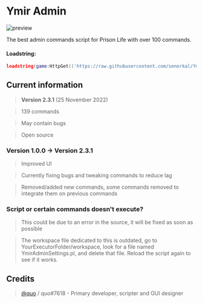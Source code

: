 # Ymir Admin
![preview](https://user-images.githubusercontent.com/44597465/202852887-0cae6644-6e70-4bc5-8181-9fe291edbc57.png)

The best admin commands script for Prison Life with over 100 commands.

#### Loadstring: 
```lua 
loadstring(game:HttpGet(('https://raw.githubusercontent.com/senorkal/YmirAdmin/main/source'),true))() 
```

## Current information
> **Version 2.3.1** (25 November 2022)

> 139 commands 

> May contain bugs

> Open source

### Version 1.0.0 -> Version 2.3.1
> Improved UI

> Currently fixing bugs and tweaking commands to reduce lag

> Removed/added new commands, some commands removed to integrate them on previous commands

### Script or certain commands doesn't execute?
> This could be due to an error in the source, it will be fixed as soon as possible

> The workspace file dedicated to this is outdated, go to YourExecutorFolder/workspace, look for a file named YmirAdminSettings.pl, and delete that file. Reload the script again to see if it works.


## Credits
> [@quo](https://github.com/senorkal) / quo#7618 - Primary developer, scripter and GUI designer
